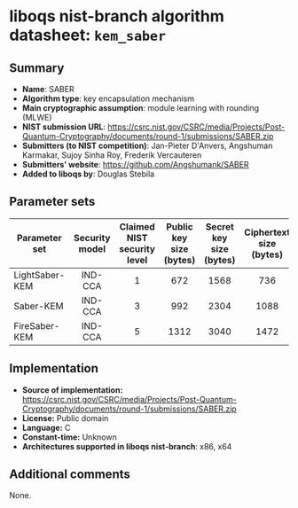 liboqs nist-branch algorithm datasheet: `kem_saber`
===================================================

Summary
-------

- **Name**: SABER
- **Algorithm type**: key encapsulation mechanism
- **Main cryptographic assumption**: module learning with rounding (MLWE)
- **NIST submission URL**: https://csrc.nist.gov/CSRC/media/Projects/Post-Quantum-Cryptography/documents/round-1/submissions/SABER.zip
- **Submitters (to NIST competition)**: Jan-Pieter D'Anvers, Angshuman Karmakar, Sujoy Sinha Roy, Frederik Vercauteren
- **Submitters' website**: https://github.com/Angshumank/SABER
- **Added to liboqs by**: Douglas Stebila

Parameter sets
--------------

| Parameter set  | Security model | Claimed NIST security level | Public key size (bytes) | Secret key size (bytes) | Ciphertext size (bytes) | Shared secret size (bytes) |
|----------------|:--------------:|:---------------------------:|:-----------------------:|:-----------------------:|:-----------------------:|:--------------------------:|
| LightSaber-KEM |     IND-CCA    |              1              |           672           |           1568          |           736           |             32             |
| Saber-KEM      |     IND-CCA    |              3              |           992           |           2304          |           1088          |             32             |
| FireSaber-KEM  |     IND-CCA    |              5              |           1312          |           3040          |           1472          |             32             |

Implementation
--------------

- **Source of implementation:** https://csrc.nist.gov/CSRC/media/Projects/Post-Quantum-Cryptography/documents/round-1/submissions/SABER.zip
- **License:** Public domain
- **Language:** C
- **Constant-time:** Unknown
- **Architectures supported in liboqs nist-branch**: x86, x64

Additional comments
-------------------

None.
